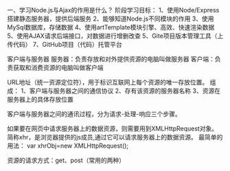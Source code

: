 一、学习Node.js与Ajax的作用是什么？
阶段学习目标：
1、使用Node/Express搭建静态服务器，提供后端服务
2、能够知道Node.js不同模块的作用
3、使用MySql数据库，存储数据
4、使用artTemplate模块引擎、高效、快速渲染数据
5、使用AJAX请求后端接口，对数据进行增删改查
5、Gite项目版本管理工具（上传代码）
7、GitHub项目（代码）托管平台

客户端与服务器
服务器：负责存放和对外提供资源的电脑叫做服务器
客户端：负责获取和消费资源的电脑叫做客户端

URL地址（统一资源定位符），用于标识互联网上每个资源的唯一存放位置。
组成：
1、客户端与服务器之间的通信协议
2、存有该资源的服务器名称
3、资源在服务器上的具体存放位置

客户端与服务器之间的通讯过程，分为请求-处理-响应三个步骤。

如果要在网页中请求服务器上的数据资源，则需要用到XMLHttpRequest对象。
简称xhr，是浏览器提供的js成员,通过它可以请求服务器上的数据资源。
最简单的用法：
var xhrObj=new XMLHttpRequest();

资源的请求方式：get、post（常用的两种）
